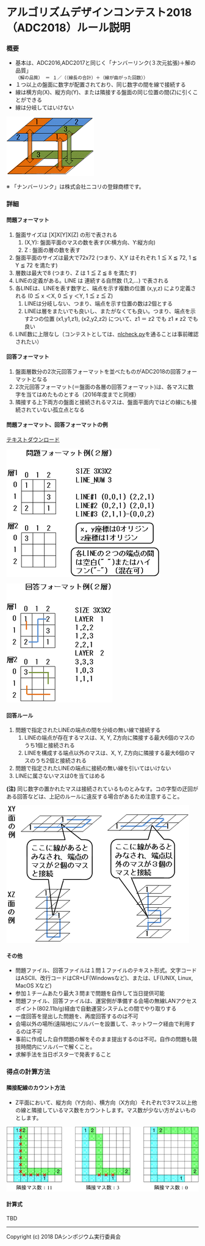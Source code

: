 # アルゴリズムデザインコンテスト2018（ADC2018）ルール説明

### 概要

- 基本は、ADC2016,ADC2017と同じく「ナンバーリンク(３次元拡張)＋解の品質」  
  `（解の品質） ＝ １／（（線長の合計）＋（線が曲がった回数））`
- １つ以上の盤面に数字が配置されており、同じ数字の間を線で接続する
- 線は横方向(X)、縦方向(Y)、または隣接する盤面の同じ位置の間(Z)に引くことができる
- 線は分岐してはいけない

![theme](images/image1.gif "theme")

※ 「ナンバーリンク」は株式会社ニコリの登録商標です。

### 詳細

#### 問題フォーマット

1. 盤面サイズは [X]X[Y]X[Z] の形で表される
      1. (X,Y): 盤面平面のマスの数を表す(X:横方向、Y:縦方向)
      2. Z    : 盤面の層の数を表す
2. 盤面平面のサイズは最大で72x72 (つまり、X,Y はそれぞれ 1 ≦ X ≦ 72, 1 ≦ Y ≦ 72  を満たす)
3. 層数は最大で8 (つまり、Z は 1 ≦ Z ≦ 8 を満たす)
4. LINEの定義がある。LINE は 連続する自然数 (1,2,...) で表される
5. 各LINEは、LINEを表す数字と、端点を示す複数の位置 (x,y,z) により定義される
   (0 ≦ x ＜X, 0 ≦ y ＜Y, 1 ≦ z ≦ Z)
      1. LINEは分岐しない、つまり、端点を示す位置の数は2個とする
      2. LINEは層をまたいでも良いし、またがなくても良い。つまり、端点を示す2つの位置
         (x1,y1,z1), (x2,y2,z2) について、z1 ＝ z2 でも z1 ≠ z2 でも良い
6. LINE数に上限なし（コンテストとしては、[nlcheck.py](nlcheck.html)を通ることは事前確認されたい）


#### 回答フォーマット

1. 盤面層数分の2次元回答フォーマットを並べたものがADC2018の回答フォーマットとなる
2. 2次元回答フォーマット(＝盤面の各層の回答フォーマット)は、各マスに数字を当てはめたものとする（2016年度までと同様）
3. 隣接する上下両方の盤面と接続されるマスは、盤面平面内ではどの線にも接続されていない孤立点となる


#### 問題フォーマット、回答フォーマットの例

[テキストダウンロード](docs/sample_Q_A.zip)

![問題フォーマット](images/image3.gif "問題フォーマット")

![回答フォーマット](images/image4.gif "回答フォーマット")


#### 回答ルール

1. 問題で指定されたLINEの端点の間を分岐の無い線で接続する
    1. LINEの端点が存在するマスは、X, Y, Z方向に隣接する最大6個のマスのうち1個と接続される
    2. LINEを構成する端点以外のマスは、X, Y, Z方向に隣接する最大6個のマスのうち2個と接続される
2. 問題で指定されたLINEの端点に接続の無い線を引いてはいけない
3. LINEに属さないマスは0を当てはめる

**(注)** 同じ数字の置かれたマスは接続されているものとみなす。コの字型の迂回がある回答などは、上記のルールに違反する場合があるため注意すること。

![round-about](images/image2.gif "round-about")

#### その他

- 問題ファイル、回答ファイルは１問１ファイルのテキスト形式。文字コードはASCII、改行コードはCR+LF(Windowsなど)、または、LF(UNIX, Linux, MacOS Xなど)
- 参加１チームあたり最大３問まで問題を自作して当日提供可能
- 問題ファイル、回答ファイルは、運営側が準備する会場の無線LANアクセスポイント(802.11b/g)経由で自動運営システムとの間でやり取りする
- 一度回答を提出した問題を、再度回答するのは不可
- 会場以外の場所(遠隔地)にソルバーを設置して、ネットワーク経由で利用するのは不可
- 事前に作成した自作問題の解をそのまま提出するのは不可。自作の問題も競技時間内にソルバーで解くこと。
- 求解手法を当日ポスターで発表すること

### 得点の計算方法

#### 隣接配線のカウント方法

- Z平面において、縦方向（Y方向）、横方向（X方向）それぞれで3マス以上他の線と隣接しているマス数をカウントします。マス数が少ない方がよいものとします。

![neighbor](images/rule-neighbor.png "neighbor")

#### 計算式

TBD

<!---
- 正解ポイント：問題ごとに、正解のとき＋１ポイント
- 品質ポイント：問題ごとに、正解した全チームへ１０ポイントを解の品質に応じて比例配分  
  `（解の品質）＝ １／（（線長の合計）＋（線が曲った回数））` … 値が大きいほど良い解  
  （線長は、マスの中心を線の起点／終点／曲がる点として測る。XYZ方向とも１マスが長さ１）
- 出題ボーナスポイント：参加チームが持参した問題を自分で正解したとき、ボーナスで＋１ポイント
--->

---
Copyright (c) 2018 DAシンポジウム実行委員会

